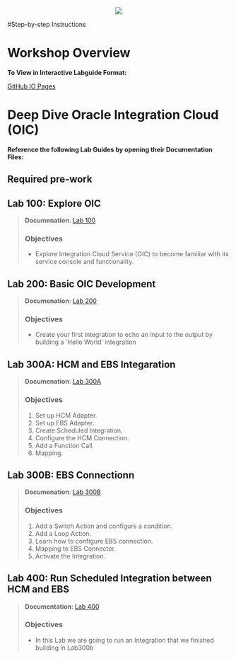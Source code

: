 
<center>
<img src="https://cloudaccelerate.github.io/TTC-CommonContent/images/ttc-logo.png" />
</center> 

#Step-by-step Instructions

# Workshop Overview

**To View in Interactive Labguide Format:**  

[GitHub IO Pages](https://rebrand.ly/ttcicslab)

# Deep Dive Oracle Integration Cloud (OIC)

**Reference the following Lab Guides by opening their Documentation Files:**
## **Required pre-work**


## **Lab 100: Explore OIC**

> **Documenation**: [Lab 100](/oic100.md)
> 
> ### **Objectives**
> - Explore Integration Cloud Service (OIC) to become familiar with its service console and functionality.

## **Lab 200: Basic OIC Development**

> **Documenation**: [Lab 200](/oic200.md)
>
> ### **Objectives**
> - Create your first integration to echo an input to the output by building a 'Hello World' integration

## **Lab 300A: HCM and EBS Integaration**

> **Documenation**: [Lab 300A](/oic300a.md)
> 
> ### **Objectives**
> 1. Set up HCM Adapter.
> 2. Set up EBS Adapter.
> 3. Create Scheduled Integration.
> 4. Configure the HCM Connection.
> 5. Add a Function Call.
> 6. Mapping.

## **Lab 300B: EBS Connectionn**

> **Documenation**: [Lab 300B](/oic300b.md)
> 
> ### **Objectives**
> 1. Add a Switch Action and configure a condition.
> 2. Add a Loop Action.
> 3. Learn how to configure EBS connection.
> 4. Mapping to EBS Connector.
> 5. Activate the Integration.

## **Lab 400: Run Scheduled Integration between HCM and EBS**

> **Documentation**: [Lab 400](/ics400.md)
> 
> ### Objectives
> - In this Lab we are going to run an Integration that we finished building in Lab300b
